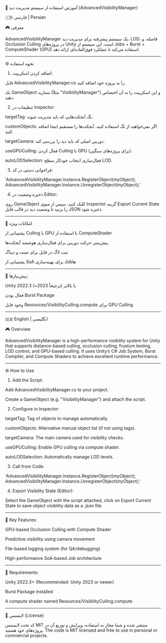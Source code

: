 📘 آموزش استفاده از سیستم مدیریت دید (AdvancedVisibilityManager)

🇮🇷 فارسی | Persian

🎮 معرفی

AdvancedVisibilityManager یک سیستم پیشرفته برای مدیریت دید، LOD، فاصله، و Occlusion Culling در پروژه‌های Unity است.
این سیستم از Jobs + Burst + ComputeShader (GPU) استفاده می‌کند تا عملکرد فوق‌العاده‌ای ارائه دهد.


---

⚙️ نحوه استفاده

1. اضافه کردن اسکریپت:

فایل AdvancedVisibilityManager.cs را به پروژه خود اضافه کنید.

یک GameObject بسازید (مثلاً "VisibilityManager") و این اسکریپت را به آن اختصاص دهید.


2. تنظیمات در Inspector:

targetTag: تگ آبجکت‌هایی که باید مدیریت شوند.

customObjects: اگر نمی‌خواهید از تگ استفاده کنید، آبجکت‌ها را مستقیم اینجا اضافه کنید.

targetCamera: دوربین اصلی که باید دید را بررسی کند.

useGPUCulling: فعال کردن Culling با GPU (برای پروژه‌های سنگین).

autoLODSelection: فعال‌سازی انتخاب خودکار سطح LOD.


3. فراخوانی دستی در کد:

'AdvancedVisibilityManager.Instance.RegisterObject(myObject);
AdvancedVisibilityManager.Instance.UnregisterObject(myObject);'

4. ذخیره وضعیت در Editor:

روی GameObject کلیک کنید، سپس از منوی Inspector گزینه Export Current State را بزنید تا وضعیت دید در قالب فایل JSON ذخیره شود.



---

🧪 امکانات ویژه

پشتیبانی از Culling با GPU با استفاده از ComputeShader

پیش‌بینی حرکت دوربین برای فعال‌سازی هوشمند آبجکت‌ها

ثبت لاگ در فایل برای تست و دیباگ

پشتیبانی از SoA برای بهینه‌سازی Jobها



---

📝 پیش‌نیازها:

Unity 2022.3 یا بالاتر (ترجیحاً 2023+)

فعال بودن Burst Package

وجود فایل Resources/VisibilityCulling.compute برای GPU Culling



---

🇬🇧 English | انگلیسی

🎮 Overview

AdvancedVisibilityManager is a high-performance visibility system for Unity that supports distance-based culling, occlusion culling, frustum testing, LOD control, and GPU-based culling.
It uses Unity’s C# Job System, Burst Compiler, and Compute Shaders to achieve excellent runtime performance.


---

⚙️ How to Use

1. Add the Script:

Add AdvancedVisibilityManager.cs to your project.

Create a GameObject (e.g. "VisibilityManager") and attach the script.


2. Configure in Inspector:

targetTag: Tag of objects to manage automatically.

customObjects: Alternative manual object list (if not using tags).

targetCamera: The main camera used for visibility checks.

useGPUCulling: Enable GPU culling via compute shader.

autoLODSelection: Automatically manage LOD levels.


3. Call from Code:

'AdvancedVisibilityManager.Instance.RegisterObject(myObject);
AdvancedVisibilityManager.Instance.UnregisterObject(myObject);'

4. Export Visibility State (Editor):

Select the GameObject with the script attached, click on Export Current State to save object visibility data as a .json file.



---

🧪 Key Features:

GPU-based Occlusion Culling with Compute Shader

Predictive visibility using camera movement

File-based logging system (for QA/debugging)

High-performance SoA-based Job architecture



---

📝 Requirements:

Unity 2022.3+ (Recommended: Unity 2023 or newer)

Burst Package installed

A compute shader named Resources/VisibilityCulling.compute



---

🧾 لایسنس (License)

کد تحت لایسنس MIT منتشر شده و شما مجاز به استفاده، ویرایش و توزیع آن در پروژه‌های خود هستید.
The code is MIT licensed and free to use in personal or commercial projects.
